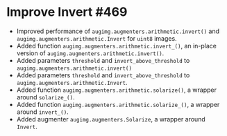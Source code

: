 # Improve Invert #469

* Improved performance of `augimg.augmenters.arithmetic.invert()` and
  `augimg.augmenters.arithmetic.Invert` for `uint8` images.
* Added function `augimg.augmenters.arithmetic.invert_()`, an in-place version
  of `augimg.augmenters.arithmetic.invert()`.
* Added parameters `threshold` and `invert_above_threshold` to
  `augimg.augmenters.arithmetic.invert()`
* Added parameters `threshold` and `invert_above_threshold` to
  `augimg.augmenters.arithmetic.Invert`.
* Added function `augimg.augmenters.arithmetic.solarize()`, a wrapper around
  `solarize_()`.
* Added function `augimg.augmenters.arithmetic.solarize_()`, a wrapper around
  `invert_()`.
* Added augmenter `augimg.augmenters.Solarize`, a wrapper around `Invert`.
